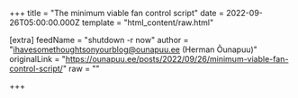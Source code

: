 
+++
title = "The minimum viable fan control script"
date = 2022-09-26T05:00:00.000Z
template = "html_content/raw.html"

[extra]
feedName = "shutdown -r now"
author = "ihavesomethoughtsonyourblog@ounapuu.ee (Herman Õunapuu)"
originalLink = "https://ounapuu.ee/posts/2022/09/26/minimum-viable-fan-control-script/"
raw = ""

+++

